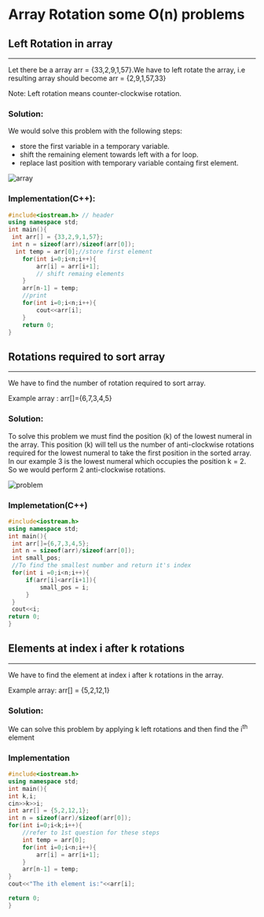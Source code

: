 # Array Rotation some O(n) problems

## Left Rotation in array
<hr>
Let there be a array arr = {33,2,9,1,57}.We have to left rotate the array, i.e resulting array should become arr = {2,9,1,57,33}

Note: Left rotation means counter-clockwise rotation.

### Solution:
  We would solve this problem with the following steps:
  - store the first variable in a temporary variable. 
  - shift the remaining element towards left with a for loop. 
  - replace last position with temporary variable containg first element.

![array](https://github.com/arjyo851/winter-of-contributing/blob/DSA-rotation/DSA/1.1%20Arrays/Untitled%20Diagram.drawio.png)
### Implementation(C++):

```c++
#include<iostream.h> // header
using namespace std;
int main(){
 int arr[] = {33,2,9,1,57};
 int n = sizeof(arr)/sizeof(arr[0]);
  int temp = arr[0];//store first element
    for(int i=0;i<n;i++){
        arr[i] = arr[i+1]; 
        // shift remaing elements
    }
    arr[n-1] = temp;
    //print 
    for(int i=0;i<n;i++){
        cout<<arr[i];
    }
    return 0;
}
```


## Rotations required to sort array
<hr>
We have to find the number of rotation required to sort array.

Example array : arr[]={6,7,3,4,5}

### Solution:
To solve this problem we must find the position (k) of the lowest numeral in the array. This position (k) will tell us the number of anti-clockwise rotations required for the lowest numeral to take the first position in the sorted array. In our example 3 is the lowest numeral which occupies the position k = 2. So we would perform 2 anti-clockwise rotations.

![problem](https://github.com/arjyo851/winter-of-contributing/blob/DSA-rotation/DSA/1.1%20Arrays/problem2.drawio.png)


### Implemetation(C++)

```c++
#include<iostream.h>
using namespace std;
int main(){
 int arr[]={6,7,3,4,5};
 int n = sizeof(arr)/sizeof(arr[0]);
 int small_pos;
 //To find the smallest number and return it's index
 for(int i =0;i<n;i++){
     if(arr[i]<arr[i+1]){
         small_pos = i;
     }
 }
 cout<<i;
return 0;
}
```


## Elements at index i after k rotations
<hr>
We have to find the element at index i after k rotations in the array.

Example array: arr[] = {5,2,12,1}

### Solution:

We can solve this problem by applying k left rotations  and then find the i<sup>th</sup> element

### Implementation
```c++
#include<iostream.h>
using namespace std;
int main(){
int k,i;
cin>>k>>i;
int arr[] = {5,2,12,1};
int n = sizeof(arr)/sizeof(arr[0]);
for(int i=0;i<k;i++){
    //refer to 1st question for these steps
    int temp = arr[0];
    for(int i=0;i<n;i++){
        arr[i] = arr[i+1]; 
    }
    arr[n-1] = temp;
}
cout<<"The ith element is:"<<arr[i];

return 0;
}

